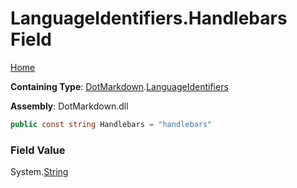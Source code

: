 <a name="_top"></a>

# LanguageIdentifiers\.Handlebars Field

[Home](../../../README.md#_top)

**Containing Type**: [DotMarkdown](../../README.md#_top)\.[LanguageIdentifiers](../README.md#_top)

**Assembly**: DotMarkdown\.dll

```csharp
public const string Handlebars = "handlebars"
```

### Field Value

System\.[String](https://docs.microsoft.com/en-us/dotnet/api/system.string)